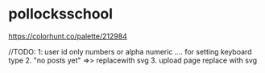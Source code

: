 # pollocksschool
https://colorhunt.co/palette/212984

//TODO:
    1:  user id only numbers or alpha numeric .... for setting keyboard type
    2. "no posts yet" =>> replacewith svg 
    3. upload page replace with svg
    